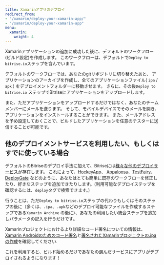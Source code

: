 ```yaml
---
title: Xamarinアプリのデプロイ
redirect_from:
- "/xamarin/deploy-your-xamarin-app/"
- "/xamarin/deploy-your-xamarin-app"
menu:
  xamarin:
    weight: 4
---
```

Xamarinアプリケーションの追加に成功した後に、デフォルトのワークフロー(ビルド設定)を作成します。
このワークフローは、デフォルトで`Deploy to bitrise.io`ステップを含んでいます。

デフォルトのワークフローでは、あなたのgitリポジトリに切り替えたあと、
アプリケーションのアーカイブを作成し、全てのアプリケーションファイル( `ipa` / `apk` ) をデプロイメントフォルダーに移動させます。
さらに、その後`Deploy to bitrise.io` ステップでBitriseにアプリケーションをアップロードします。

また、ただアプリケーションをアップロードするだけではなく、あなたのチームメンバーにメールを送ります。
そして、モバイルデバイスでそのメールを開き、アプリケーションをインストールすることができます。
また、メールアドレスを予め設定しておくことで、ビルドしたアプリケーションを任意のテスターに送信することが可能です。

## 他のデプロイメントサービスを利用したい、もしくはすでに使っている場合

デフォルトのBitriseのデプロイ手法に加えて、Bitriseには[様々な他のデプロイサービス](http://www.bitrise.io/integrations#?filter=deploy)が存在します。
これによって、[HockeyApp](http://hockeyapp.net/)、 [Appaloosa](/tutorials/deploy/publish-your-app-to-appaloosa/)、[TestFairy](/tutorials/deploy/deploy-to-testfairy-with-bitrise/)、[DeployGate](/tutorials/deploy/deploy-apps-to-deploygate-from-bitrise/) などのように、あなたはとても簡単に既存のワークフローを修正したり、好きなステップを追加できたりします。(利用可能なデプロイステップを確認するには、`deploy`タグで検索できます。)

行うことは、ただ`Deploy to bitrise.io`ステップの代わりもしくはそのステップの後に（多くは、`.ipa`、`.apk`などのデプロイ可能なファイルを作成するステップである`Xamarin Archive` の後に）、あなたの利用したい統合ステップを追加しパラメータの記入を行うだけです。

Xamarinプロジェクトにおけるより詳細なコード署名についての情報は、[Xamarin Androidのためのコード署名](/code-signing/xamarin-android-code-signing/xamarin-android-code-signing)と[署名されたXamarinプロジェクトの.ipaの作成](/code-signing/ios-code-signing/create-signed-ipa-for-xamarin)を確認してください.

これを利用すると、ビルド始めるだけであなたの選んだサービスにアプリがデプロイされるようになります！
